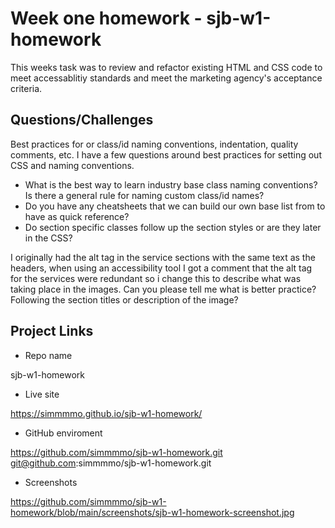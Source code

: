 # Week one homework - sjb-w1-homework

This weeks task was to review and refactor existing HTML and CSS code to meet accessablitiy standards and meet the marketing agency's acceptance criteria.

## Questions/Challenges

Best practices for or class/id naming conventions, indentation, quality comments, etc.
I have a few questions around best practices for setting out CSS and naming conventions.
- What is the best way to learn industry base class naming conventions? Is there a general rule for naming custom class/id names?
- Do you have any cheatsheets that we can build our own base list from to have as quick reference?
- Do section specific classes follow up the section styles or are they later in the CSS?

I originally had the alt tag in the service sections with the same text as the headers, when using an accessibility tool I got a comment that the alt tag for the services were redundant so i change this to describe what was taking place in the images. Can you please tell me what is better practice? Following the section titles or description of the image?

## Project Links

* Repo name

sjb-w1-homework

* Live site

https://simmmmo.github.io/sjb-w1-homework/

* GitHub enviroment

https://github.com/simmmmo/sjb-w1-homework.git
git@github.com:simmmmo/sjb-w1-homework.git

* Screenshots

https://github.com/simmmmo/sjb-w1-homework/blob/main/screenshots/sjb-w1-homework-screenshot.jpg